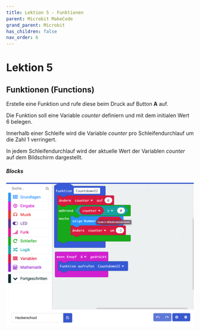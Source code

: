 ```yaml
---
title: Lektion 5 - Funktionen
parent: Microbit MakeCode
grand_parent: Microbit
has_children: false
nav_order: 6
---
```


# Lektion 5

## Funktionen (Functions)

Erstelle eine Funktion und rufe diese beim Druck auf Button __A__ auf.

Die Funktion soll eine Variable _counter_ definiern und mit dem initialen Wert 6 belegen.

Innerhalb einer Schleife wird die Variable _counter_ pro Schleifendurchlauf um die Zahl 1 verringert.

In jedem Schleifendurchlauf wird der aktuelle Wert der Variablen _counter_ auf dem Bildschirm dargestellt.

##### Blocks

![Screenshot](./screenshot.png "Screenshot")
